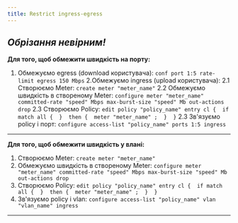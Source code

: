 ```yaml
---
title: Restrict ingress-egress
---
```


_Обрізання невірним!_
-----

**Для того, щоб обмежити швидкість на порту:**
1. Обмежуємо egress (download користувача):
`conf port 1:5 rate-limit egress 150 Mbps`
2.Обмежуємо ingress (upload користувача):
2.1 Створюємо Meter:
`create meter "meter_name"`
2.2 Обмежуємо швидкість в створеному Meter:
`configure meter "meter_name" committed-rate "speed" Mbps max-burst-size "speed" Mb out-actions drop`
2.3 Створюємо Policy:
`edit policy "policy_name"
entry cl { 
if match all { 
} 
then { 
meter "meter_name" ; 
} 
}`
2.3 Зв'язуємо policy і порт:
`configure access-list "policy_name" ports 1:5 ingress`
-----

**Для того, щоб обмежити швидкість у влані:**
1. Створюємо Meter:
`create meter "meter_name"`
2. Обмежуємо швидкість в створеному Meter:
`configure meter "meter_name" committed-rate "speed" Mbps max-burst-size "speed" Mb out-actions drop`
3. Створюємо Policy:
`edit policy "policy_name"
entry cl { 
if match all { 
} 
then { 
meter "meter_name" ; 
} 
}`
4. Зв'язуємо policy і vlan:
`configure access-list "policy_name" vlan "vlan_name" ingress`
-----